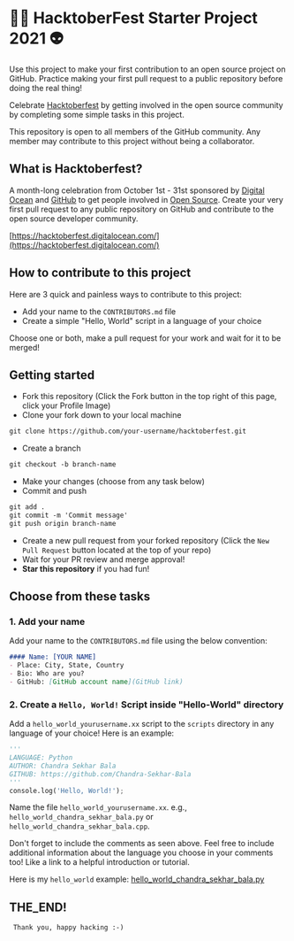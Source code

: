 # 🐱‍👤 HacktoberFest Starter Project 2021 👽

Use this project to make your first contribution to an open source project on GitHub. Practice making your first pull request to a public repository before doing the real thing!

Celebrate [Hacktoberfest](https://hacktoberfest.digitalocean.com/) by getting involved in the open source community by completing some simple tasks in this project.

This repository is open to all members of the GitHub community. Any member may contribute to this project without being a collaborator.


## What is Hacktoberfest?
A month-long celebration from October 1st - 31st sponsored by [Digital Ocean](https://hacktoberfest.digitalocean.com/) and [GitHub](https://github.com/blog/2433-celebrate-open-source-this-october-with-hacktoberfest) to get people involved in [Open Source](https://github.com/open-source). Create your very first pull request to any public repository on GitHub and contribute to the open source developer community.

[https://hacktoberfest.digitalocean.com/](https://hacktoberfest.digitalocean.com/)

## How to contribute to this project
Here are 3 quick and painless ways to contribute to this project:

* Add your name to the `CONTRIBUTORS.md` file
* Create a simple "Hello, World" script in a language of your choice

Choose one or both, make a pull request for your work and wait for it to be merged!

## Getting started
* Fork this repository (Click the Fork button in the top right of this page, click your Profile Image)
* Clone your fork down to your local machine

```markdown
git clone https://github.com/your-username/hacktoberfest.git
```

* Create a branch

```markdown
git checkout -b branch-name
```

* Make your changes (choose from any task below)
* Commit and push

```markdown
git add .
git commit -m 'Commit message'
git push origin branch-name
```

* Create a new pull request from your forked repository (Click the `New Pull Request` button located at the top of your repo)
* Wait for your PR review and merge approval!
* __Star this repository__ if you had fun!

## Choose from these tasks
### 1. Add your name
Add your name to the `CONTRIBUTORS.md` file using the below convention:

```markdown
#### Name: [YOUR NAME]
- Place: City, State, Country
- Bio: Who are you?
- GitHub: [GitHub account name](GitHub link)
```

### 2. Create a `Hello, World!` Script inside "Hello-World" directory
Add a `hello_world_yourusername.xx` script to the `scripts` directory in any language of your choice! Here is an example:

```Python
'''
LANGUAGE: Python
AUTHOR: Chandra Sekhar Bala
GITHUB: https://github.com/Chandra-Sekhar-Bala
'''
console.log('Hello, World!');
```

Name the file `hello_world_yourusername.xx`. e.g., `hello_world_chandra_sekhar_bala.py` or `hello_world_chandra_sekhar_bala.cpp`.

Don't forget to include the comments as seen above. Feel free to include additional information about the language you choose in your comments too! Like a link to a helpful introduction or tutorial. 

Here is my `hello_world` example: [hello_world_chandra_sekhar_bala.py](https://github.com/Chandra-Sekhar-Bala/Hacktoberfest/blob/main/Hello-World/hello_world_chandr_sekhar_bala.py)

## THE_END!
     Thank you, happy hacking :-)
